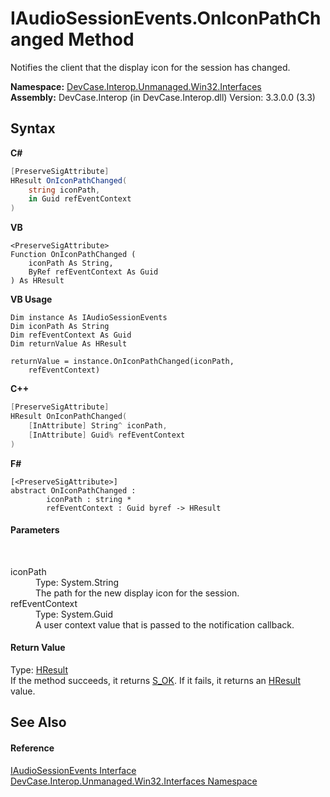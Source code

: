 # IAudioSessionEvents.OnIconPathChanged Method 
 

Notifies the client that the display icon for the session has changed.

**Namespace:**&nbsp;<a href="N_DevCase_Interop_Unmanaged_Win32_Interfaces">DevCase.Interop.Unmanaged.Win32.Interfaces</a><br />**Assembly:**&nbsp;DevCase.Interop (in DevCase.Interop.dll) Version: 3.3.0.0 (3.3)

## Syntax

**C#**<br />
``` C#
[PreserveSigAttribute]
HResult OnIconPathChanged(
	string iconPath,
	in Guid refEventContext
)
```

**VB**<br />
``` VB
<PreserveSigAttribute>
Function OnIconPathChanged ( 
	iconPath As String,
	ByRef refEventContext As Guid
) As HResult
```

**VB Usage**<br />
``` VB Usage
Dim instance As IAudioSessionEvents
Dim iconPath As String
Dim refEventContext As Guid
Dim returnValue As HResult

returnValue = instance.OnIconPathChanged(iconPath, 
	refEventContext)
```

**C++**<br />
``` C++
[PreserveSigAttribute]
HResult OnIconPathChanged(
	[InAttribute] String^ iconPath, 
	[InAttribute] Guid% refEventContext
)
```

**F#**<br />
``` F#
[<PreserveSigAttribute>]
abstract OnIconPathChanged : 
        iconPath : string * 
        refEventContext : Guid byref -> HResult 

```


#### Parameters
&nbsp;<dl><dt>iconPath</dt><dd>Type: System.String<br />The path for the new display icon for the session.</dd><dt>refEventContext</dt><dd>Type: System.Guid<br />A user context value that is passed to the notification callback.</dd></dl>

#### Return Value
Type: <a href="T_DevCase_Interop_Unmanaged_Win32_Enums_HResult">HResult</a><br />If the method succeeds, it returns <a href="T_DevCase_Interop_Unmanaged_Win32_Enums_HResult">S_OK</a>. If it fails, it returns an <a href="T_DevCase_Interop_Unmanaged_Win32_Enums_HResult">HResult</a> value.

## See Also


#### Reference
<a href="T_DevCase_Interop_Unmanaged_Win32_Interfaces_IAudioSessionEvents">IAudioSessionEvents Interface</a><br /><a href="N_DevCase_Interop_Unmanaged_Win32_Interfaces">DevCase.Interop.Unmanaged.Win32.Interfaces Namespace</a><br />